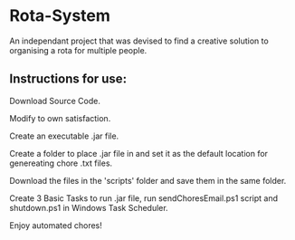 # Rota-System
An independant project that was devised to find a creative solution to organising a rota for multiple people.

<h2> Instructions for use: </h1>

<p> Download Source Code. </p>
<p> Modify to own satisfaction. </p>
<p> Create an executable .jar file. </p>
<p> Create a folder to place .jar file in and set it as the default location for genereating chore .txt files. </p>
<p> Download the files in the 'scripts' folder and save them in the same folder. </p>
<p> Create 3 Basic Tasks to run .jar file, run sendChoresEmail.ps1 script and shutdown.ps1 in Windows Task Scheduler. </p>
<p> Enjoy automated chores! </p>
